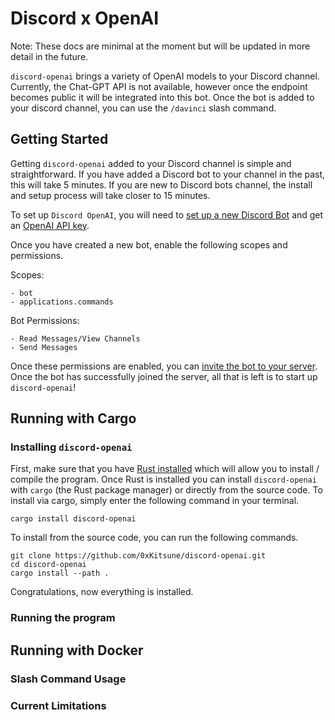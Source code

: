 # Discord x OpenAI

Note: These docs are minimal at the moment but will be updated in more detail in the future.

`discord-openai` brings a variety of OpenAI models to your Discord channel. Currently, the Chat-GPT API is not available, however once the endpoint becomes public it will be integrated into this bot. Once the bot is added to your discord channel, you can use the `/davinci` slash command. 


## Getting Started
Getting `discord-openai` added to your Discord channel is simple and straightforward. If you have added a Discord bot to your channel in the past, this will take 5 minutes. If you are new to Discord bots channel, the install and setup process will take closer to 15 minutes. 

To set up `Discord OpenAI`, you will need to [set up a new Discord Bot](https://discordpy.readthedocs.io/en/stable/discord.html) and get an [OpenAI API key](https://platform.openai.com/account/api-keys). 

Once you have created a new bot, enable the following scopes and permissions.

Scopes:

```
- bot
- applications.commands
```

Bot Permissions:

```
- Read Messages/View Channels
- Send Messages
```

Once these permissions are enabled, you can [invite the bot to your server](https://discordpy.readthedocs.io/en/stable/discord.html#inviting-your-bot). Once the bot has successfully joined the server, all that is left is to start up `discord-openai`!

## Running with Cargo

### Installing `discord-openai`

First, make sure that you have [Rust installed](https://www.rust-lang.org/tools/install) which will allow you to install / compile the program. Once Rust is installed you can install `discord-openai` with `cargo` (the  Rust package manager) or directly from the source code. To install via cargo, simply enter the following command in your terminal.

```
cargo install discord-openai
```

To install from the source code, you can run the following commands.

```
git clone https://github.com/0xKitsune/discord-openai.git
cd discord-openai
cargo install --path .
```

Congratulations, now everything is installed.


### Running the program




## Running with Docker



### Slash Command Usage

### Current Limitations


